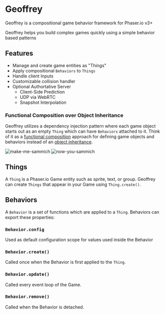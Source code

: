 # Geoffrey

Geoffrey is a compositional game behavior framework for Phaser.io v3+

Geoffrey helps you build complex games quickly using a simple behavior based patterns

## Features

  - Manage and create game entities as "Things"
  - Apply compositional `Behaviors` to `Things`
  - Handle client Inputs
  - Customizable collision handler
  - Optional Authortative Server
    - Client-Side Prediction
    - UDP via WebRTC
    - Snapshot Interpolation


### Functional Composition over Object Inheritance

Geoffrey utilizes a dependency injection pattern where each game object starts out as an empty `Thing` which can have `Behaviors` attached to it. Think of it as a [functional composition](https://en.wikipedia.org/wiki/Function_composition_(computer_science)) approach for defining game objects and behaviors instead of an [object inheritance](https://en.wikipedia.org/wiki/Inheritance_(object-oriented_programming)).

![make-me-sammich](https://user-images.githubusercontent.com/70011/114274064-b865ac00-99ea-11eb-8a1e-8f245db4f763.gif)
![now-you-sammich](https://user-images.githubusercontent.com/70011/114274066-ba2f6f80-99ea-11eb-8146-7701596b72ec.gif)


## Things

A `Thing` is a Phaser.io Game entity such as sprite, text, or group. Geoffrey can create `Things` that appear in your Game using `Thing.create()`.

## Behaviors

A `Behavior` is a set of functions which are applied to a `Thing`. Behaviors can export these properties:

### `Behavior.config`

Used as default configuration scope for values used inside the Behavior

### `Behavior.create()`

Called once when the Behavior is first applied to the `Thing`.

### `Behavior.update()`

Called every event loop of the Game.

### `Behavior.remove()`

Called when the Behavior is detached.




